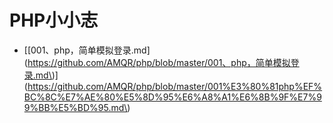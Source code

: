 # PHP小小志

* \[[001、php，简单模拟登录.md](https://github.com/AMQR/php/blob/master/001、php，简单模拟登录.md\)\]\(https://github.com/AMQR/php/blob/master/001%E3%80%81php%EF%BC%8C%E7%AE%80%E5%8D%95%E6%A8%A1%E6%8B%9F%E7%99%BB%E5%BD%95.md\)



